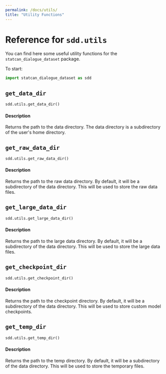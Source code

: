 ```yaml
---
permalink: /docs/utils/
title: "Utility Functions"
---
```

# Reference for `sdd.utils`

You can find here some useful utility functions for the `statcan_dialogue_dataset` package.

To start:

```python
import statcan_dialogue_dataset as sdd
```

## `get_data_dir`

```python
sdd.utils.get_data_dir()
```

#### Description

Returns the path to the data directory. The data directory is a subdirectory of the user's home directory.

## `get_raw_data_dir`

```python
sdd.utils.get_raw_data_dir()
```

#### Description

Returns the path to the raw data directory. By default, it will be a subdirectory of the data directory.
This will be used to store the raw data files.

## `get_large_data_dir`

```python
sdd.utils.get_large_data_dir()
```

#### Description

Returns the path to the large data directory. By default, it will be a subdirectory of the data directory.
This will be used to store the large data files.

## `get_checkpoint_dir`

```python
sdd.utils.get_checkpoint_dir()
```

#### Description

Returns the path to the checkpoint directory. By default, it will be a subdirectory of the data directory.
This will be used to store custom model checkpoints.

## `get_temp_dir`

```python
sdd.utils.get_temp_dir()
```

#### Description

Returns the path to the temp directory. By default, it will be a subdirectory of the data directory.
This will be used to store the temporary files.

